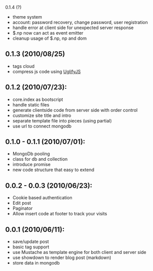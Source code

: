 0.1.4 (?)
- theme system
- account: password recovery, change password, user registration
- handle error at client side for unexpected server response
- $.np now can act as event emitter
- cleanup usage of $.np, np and dom

0.1.3 (2010/08/25)
---------
- tags cloud
- compress js code using [UglifyJS](http://github.com/mishoo/UglifyJS)

0.1.2 (2010/07/23):
-------------------
- core.index as bootscript
- handle static files
- generate clientside code from server side with order control
- customize site title and intro
- separate template file into pieces (using partial)
- use url to connect mongodb

0.1.0 - 0.1.1 (2010/07/01):
-------------------
- MongoDb pooling
- class for db and collection
- introduce promise
- new code structure that easy to extend

0.0.2 - 0.0.3 (2010/06/23):
-------------------
- Cookie based authentication
- Edit post
- Paginator
- Allow insert code at footer to track your visits

0.0.1 (2010/06/11):
-------------------
- save/update post
- basic tag support
- use Mustache as template engine for both client and server side
- use showdown to render blog post (markdown)
- store data in mongodb